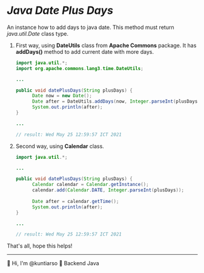 # *Java Date Plus Days*

An instance how to add days to java date. This method must return *java.util.Date* class type.

1. First way, using **DateUtils** class from **Apache Commons** package. It has **addDays()** method to add current date with more days.

   ```java
   import java.util.*;
   import org.apache.commons.lang3.time.DateUtils;
   
   ...
   
   public void datePlusDays(String plusDays) {
         Date now = new Date();
         Date after = DateUtils.addDays(now, Integer.parseInt(plusDays));
         System.out.println(after);
   }
   
   ...
   
   // result: Wed May 25 12:59:57 ICT 2021
   ```

2. Second way, using **Calendar** class.

   ```java
   import java.util.*;
   
   ...
   
   public void datePlusDays(String plusDays) {
         Calendar calendar = Calendar.getInstance(); 
         calendar.add(Calendar.DATE, Integer.parseInt(plusDays));
       
         Date after = calendar.getTime();
         System.out.println(after);
   }
   
   ...
   
   // result: Wed May 25 12:59:57 ICT 2021
   ```

That's all, hope this helps!

------

:wave: Hi, I'm @kuntiarso	:closed_book: Backend Java



